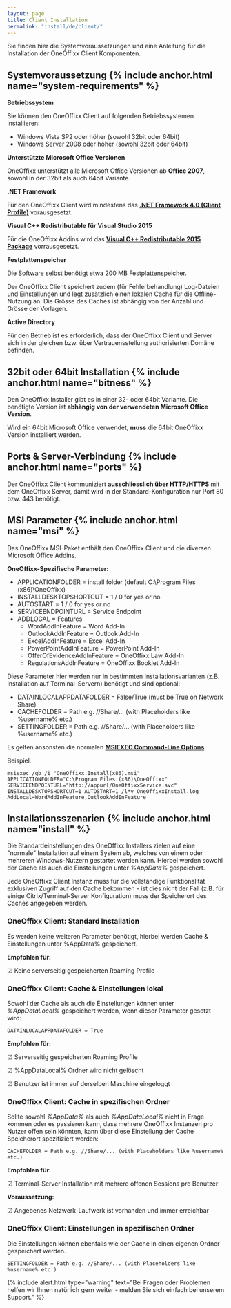 ```yaml
---
layout: page
title: Client Installation
permalink: "install/de/client/"
---
```


Sie finden hier die Systemvoraussetzungen und eine Anleitung für die Installation der OneOffixx Client Komponenten.

## <i class="fa fa-wrench" aria-hidden="true"></i> Systemvoraussetzung {% include anchor.html name="system-requirements" %}

__Betriebssystem__

Sie können den OneOffixx Client auf folgenden Betriebssystemen installieren:

* Windows Vista SP2 oder höher (sowohl 32bit oder 64bit) 
* Windows Server 2008 oder höher (sowohl 32bit oder 64bit)

__Unterstützte Microsoft Office Versionen__

OneOffixx unterstützt alle Microsoft Office Versionen ab __Office 2007__, sowohl in der 32bit als auch 64bit Variante.

__.NET Framework__

Für den OneOffixx Client wird mindestens das __[.NET Framework 4.0 (Client Profile)](https://www.microsoft.com/en-US/download/details.aspx?id=17113)__ vorausgesetzt.

__Visual C++ Redistributable für Visual Studio 2015__

Für die OneOffixx Addins wird das __[Visual C++ Redistributable 2015 Package](https://www.microsoft.com/de-ch/download/details.aspx?id=48145)__ vorrausgesetzt.

__Festplattenspeicher__

Die Software selbst benötigt etwa 200 MB Festplattenspeicher. 

Der OneOffixx Client speichert zudem (für Fehlerbehandlung) Log-Dateien und Einstellungen und legt zusätzlich einen lokalen Cache für die Offline-Nutzung an.
Die Grösse des Caches ist abhängig von der Anzahl und Grösse der Vorlagen. 

__Active Directory__

Für den Betrieb ist es erforderlich, dass der OneOffixx Client und Server sich in der gleichen bzw. über Vertrauensstellung authorisierten Domäne befinden.

## <i class="fa fa-power-off" aria-hidden="true"></i> 32bit oder 64bit Installation {% include anchor.html name="bitness" %}

Den OneOffixx Installer gibt es in einer 32- oder 64bit Variante. Die benötigte Version ist __abhängig von der verwendeten Microsoft Office Version__.

Wird ein 64bit Microsoft Office verwendet, __muss__ die 64bit OneOffixx Version installiert werden. 

## <i class="fa fa-plug" aria-hidden="true"></i> Ports & Server-Verbindung {% include anchor.html name="ports" %}

Der OneOffixx Client kommuniziert __ausschliesslich über HTTP/HTTPS__ mit dem OneOffixx Server, damit wird in der Standard-Konfiguration nur Port 80 bzw. 443 benötigt.

## <i class="fa fa-windows" aria-hidden="true"></i> MSI Parameter {% include anchor.html name="msi" %}

Das OneOffixx MSI-Paket enthält den OneOffixx Client und die diversen Microsoft Office Addins. 

__OneOffixx-Spezifische Parameter:__

* APPLICATIONFOLDER = install folder (default C:\Program Files (x86)\OneOffixx)
* INSTALLDESKTOPSHORTCUT = 1 / 0 for yes or no
* AUTOSTART = 1 / 0 for yes or no
* SERVICEENDPOINTURL = Service Endpoint
* ADDLOCAL = Features
    * WordAddInFeature = Word Add-In
    * OutlookAddInFeature = Outlook Add-In
    * ExcelAddInFeature = Excel Add-In
    * PowerPointAddInFeature = PowerPoint Add-In
    * OfferOfEvidenceAddInFeature = OneOffixx Law Add-In
    * RegulationsAddInFeature = OneOffixx Booklet Add-In

Diese Parameter hier werden nur in bestimmten Installationsvarianten (z.B. Installation auf Terminal-Servern) benötigt und sind optional: 

* DATAINLOCALAPPDATAFOLDER = False/True (must be True on Network Share)
* CACHEFOLDER = Path e.g. //Share/... (with Placeholders like %username% etc.)
* SETTINGFOLDER = Path e.g. //Share/... (with Placeholders like %username% etc.)

Es gelten ansonsten die normalen __[MSIEXEC Command-Line Options](https://msdn.microsoft.com/en-us/library/windows/desktop/aa367988%28v=vs.85%29.aspx?f=255&MSPPError=-2147217396)__.

Beispiel: 

    msiexec /qb /i "OneOffixx.Install(x86).msi" APPLICATIONFOLDER="C:\Program Files (x86)\OneOffixx" SERVICEENDPOINTURL="http://appurl/OneOffixxService.svc" INSTALLDESKTOPSHORTCUT=1 AUTOSTART=1 /l*v OneOffixxInstall.log AddLocal=WordAddInFeature,OutlookAddInFeature

## <i class="fa fa-cogs" aria-hidden="true"></i> Installationsszenarien {% include anchor.html name="install" %}

Die Standardeinstellungen des OneOffixx Installers zielen auf eine "normale" Installation auf einem System ab, welches von einem oder mehreren Windows-Nutzern gestartet werden kann. 
Hierbei werden sowohl der Cache als auch die Einstellungen unter *%AppData%* gespeichert.

Jede OneOffixx Client Instanz muss für die vollständige Funktionalität exklusiven Zugriff auf den Cache bekommen - ist dies nicht der Fall (z.B. für einige Citrix/Terminal-Server Konfiguration) muss der Speicherort des Caches angegeben werden. 

### <i class="fa fa-cog" aria-hidden="true"></i> OneOffixx Client: Standard Installation

Es werden keine weiteren Parameter benötigt, hierbei werden Cache & Einstellungen unter %AppData% gespeichert.

__Empfohlen für:__

☑ Keine serverseitig gespeicherten Roaming Profile

### <i class="fa fa-cog" aria-hidden="true"></i> OneOffixx Client: Cache & Einstellungen lokal

Sowohl der Cache als auch die Einstellungen können unter *%AppDataLocal%* gespeichert werden, wenn dieser Parameter gesetzt wird:

    DATAINLOCALAPPDATAFOLDER = True

__Empfohlen für:__

☑ Serverseitig gespeicherten Roaming Profile

☑ %AppDataLocal% Ordner wird nicht gelöscht

☑ Benutzer ist immer auf derselben Maschine eingeloggt

### <i class="fa fa-cog" aria-hidden="true"></i> OneOffixx Client: Cache in spezifischen Ordner

Sollte sowohl *%AppData%* als auch *%AppDataLocal%* nicht in Frage kommen oder es passieren kann, dass mehrere OneOffixx Instanzen pro Nutzer offen sein könnten, kann über diese Einstellung der Cache Speicherort spezifiziert werden:

    CACHEFOLDER = Path e.g. //Share/... (with Placeholders like %username% etc.)

__Empfohlen für:__

☑ Terminal-Server Installation mit mehrere offenen Sessions pro Benutzer

__Voraussetzung:__

☑ Angebenes Netzwerk-Laufwerk ist vorhanden und immer erreichbar

### OneOffixx Client: Einstellungen in spezifischen Ordner

Die Einstellungen können ebenfalls wie der Cache in einen eigenen Ordner gespeichert werden. 

    SETTINGFOLDER = Path e.g. //Share/... (with Placeholders like %username% etc.)


{% include alert.html type="warning" text="Bei Fragen oder Problemen helfen wir Ihnen natürlich gern weiter - melden Sie sich einfach bei unserem Support." %}
